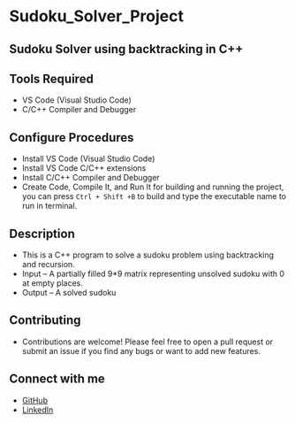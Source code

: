# Sudoku_Solver_Project

## Sudoku Solver using backtracking in C++

## Tools Required   
- VS Code (Visual Studio Code)  
- C/C++ Compiler and Debugger  


## Configure Procedures   
- Install VS Code (Visual Studio Code)  
- Install VS Code C/C++ extensions  
- Install C/C++ Compiler and Debugger  
- Create Code, Compile It, and Run It for building and running the project, you can press `Ctrl + Shift +B`  to build and type the executable name to run in terminal.  

## Description  
- This is a C++ program to solve a sudoku problem using backtracking and recursion.  
- Input – A partially filled 9*9 matrix representing unsolved sudoku with 0 at empty places.  
- Output – A solved sudoku  

## Contributing
- Contributions are welcome! Please feel free to open a pull request or submit an issue if you find any bugs or want to add new features.

## Connect with me
- [GitHub](https://github.com/dinesh-grandhi)
- [LinkedIn](https://www.linkedin.com/in/dinesh-grandhi-6071b724b/)

